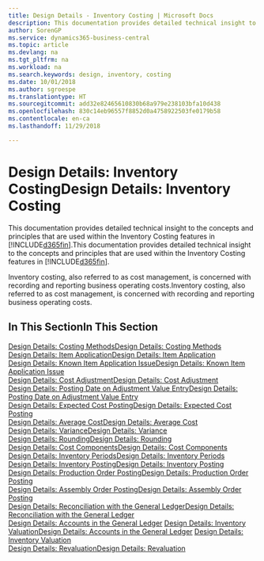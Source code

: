 ```yaml
---
title: Design Details - Inventory Costing | Microsoft Docs
description: This documentation provides detailed technical insight to the concepts and principles that are used within the Inventory Costing features in Business Central.
author: SorenGP
ms.service: dynamics365-business-central
ms.topic: article
ms.devlang: na
ms.tgt_pltfrm: na
ms.workload: na
ms.search.keywords: design, inventory, costing
ms.date: 10/01/2018
ms.author: sgroespe
ms.translationtype: HT
ms.sourcegitcommit: add32e82465610830b68a979e238103bfa10d438
ms.openlocfilehash: 830c14eb96557f8852d0a4758922503fe0179b58
ms.contentlocale: en-ca
ms.lasthandoff: 11/29/2018

---
```

# <a name="design-details-inventory-costing"></a><span data-ttu-id="e44dc-103">Design Details: Inventory Costing</span><span class="sxs-lookup"><span data-stu-id="e44dc-103">Design Details: Inventory Costing</span></span>
<span data-ttu-id="e44dc-104">This documentation provides detailed technical insight to the concepts and principles that are used within the Inventory Costing features in [!INCLUDE[d365fin](includes/d365fin_md.md)].</span><span class="sxs-lookup"><span data-stu-id="e44dc-104">This documentation provides detailed technical insight to the concepts and principles that are used within the Inventory Costing features in [!INCLUDE[d365fin](includes/d365fin_md.md)].</span></span>  

<span data-ttu-id="e44dc-105">Inventory costing, also referred to as cost management, is concerned with recording and reporting business operating costs.</span><span class="sxs-lookup"><span data-stu-id="e44dc-105">Inventory costing, also referred to as cost management, is concerned with recording and reporting business operating costs.</span></span>  

## <a name="in-this-section"></a><span data-ttu-id="e44dc-106">In This Section</span><span class="sxs-lookup"><span data-stu-id="e44dc-106">In This Section</span></span>  
[<span data-ttu-id="e44dc-107">Design Details: Costing Methods</span><span class="sxs-lookup"><span data-stu-id="e44dc-107">Design Details: Costing Methods</span></span>](design-details-costing-methods.md)  
[<span data-ttu-id="e44dc-108">Design Details: Item Application</span><span class="sxs-lookup"><span data-stu-id="e44dc-108">Design Details: Item Application</span></span>](design-details-item-application.md)  
[<span data-ttu-id="e44dc-109">Design Details: Known Item Application Issue</span><span class="sxs-lookup"><span data-stu-id="e44dc-109">Design Details: Known Item Application Issue</span></span>](design-details-inventory-zero-level-open-item-ledger-entries.md)  
[<span data-ttu-id="e44dc-110">Design Details: Cost Adjustment</span><span class="sxs-lookup"><span data-stu-id="e44dc-110">Design Details: Cost Adjustment</span></span>](design-details-cost-adjustment.md)  
[<span data-ttu-id="e44dc-111">Design Details: Posting Date on Adjustment Value Entry</span><span class="sxs-lookup"><span data-stu-id="e44dc-111">Design Details: Posting Date on Adjustment Value Entry</span></span>](design-details-inventory-adjustment-value-entry-posting-date.md)  
[<span data-ttu-id="e44dc-112">Design Details: Expected Cost Posting</span><span class="sxs-lookup"><span data-stu-id="e44dc-112">Design Details: Expected Cost Posting</span></span>](design-details-expected-cost-posting.md)  
[<span data-ttu-id="e44dc-113">Design Details: Average Cost</span><span class="sxs-lookup"><span data-stu-id="e44dc-113">Design Details: Average Cost</span></span>](design-details-average-cost.md)  
[<span data-ttu-id="e44dc-114">Design Details: Variance</span><span class="sxs-lookup"><span data-stu-id="e44dc-114">Design Details: Variance</span></span>](design-details-variance.md)  
[<span data-ttu-id="e44dc-115">Design Details: Rounding</span><span class="sxs-lookup"><span data-stu-id="e44dc-115">Design Details: Rounding</span></span>](design-details-rounding.md)  
[<span data-ttu-id="e44dc-116">Design Details: Cost Components</span><span class="sxs-lookup"><span data-stu-id="e44dc-116">Design Details: Cost Components</span></span>](design-details-cost-components.md)  
[<span data-ttu-id="e44dc-117">Design Details: Inventory Periods</span><span class="sxs-lookup"><span data-stu-id="e44dc-117">Design Details: Inventory Periods</span></span>](design-details-inventory-periods.md)  
[<span data-ttu-id="e44dc-118">Design Details: Inventory Posting</span><span class="sxs-lookup"><span data-stu-id="e44dc-118">Design Details: Inventory Posting</span></span>](design-details-inventory-posting.md)  
[<span data-ttu-id="e44dc-119">Design Details: Production Order Posting</span><span class="sxs-lookup"><span data-stu-id="e44dc-119">Design Details: Production Order Posting</span></span>](design-details-production-order-posting.md)  
[<span data-ttu-id="e44dc-120">Design Details: Assembly Order Posting</span><span class="sxs-lookup"><span data-stu-id="e44dc-120">Design Details: Assembly Order Posting</span></span>](design-details-assembly-order-posting.md)  
[<span data-ttu-id="e44dc-121">Design Details: Reconciliation with the General Ledger</span><span class="sxs-lookup"><span data-stu-id="e44dc-121">Design Details: Reconciliation with the General Ledger</span></span>](design-details-reconciliation-with-the-general-ledger.md)  
<span data-ttu-id="e44dc-122">[Design Details: Accounts in the General Ledger](design-details-accounts-in-the-general-ledger.md)
[Design Details: Inventory Valuation](design-details-inventory-valuation.md)</span><span class="sxs-lookup"><span data-stu-id="e44dc-122">[Design Details: Accounts in the General Ledger](design-details-accounts-in-the-general-ledger.md)
[Design Details: Inventory Valuation](design-details-inventory-valuation.md)</span></span>  
[<span data-ttu-id="e44dc-123">Design Details: Revaluation</span><span class="sxs-lookup"><span data-stu-id="e44dc-123">Design Details: Revaluation</span></span>](design-details-revaluation.md)

